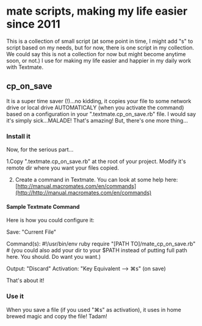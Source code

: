# mate scripts, making my life easier since 2011

This is a collection of small script (at some point in time, I might add "s" to script based on my needs, but for now, there is one script in my collection. We could say this is not a collection for now but might become anytime soon, or not.) I use for making my life easier and happier in my daily work with Textmate.

## cp_on_save

It is a super time saver (!)…no kidding, it copies your file to some network drive or local drive AUTOMATICALY (when you activate the command) based on a configuration in your ".textmate.cp_on_save.rb" file. I would say it's simply sick…MALADE! That's amazing! But, there's one more thing…

### Install it
Now, for the serious part…

1.Copy ".textmate.cp_on_save.rb" at the root of your project. Modify it's remote dir where you want your files copied.

2. Create a command in Textmate. You can look at some help
here: [http://manual.macromates.com/en/commands](http://http://manual.macromates.com/en/commands)

#### Sample Textmate Command
Here is how you could configure it:

Save: "Current File"

Command(s):
	#!/usr/bin/env ruby
	require "[PATH TO]/mate_cp_on_save.rb" # (you could also add your dir to your $PATH instead of putting full path here. You should. Do want you want.)

Output: "Discard"
Activation: "Key Equivalent --> ⌘s" (on save)

That's about it!

### Use it
When you save a file (if you used "⌘s" as activation), it uses in home brewed magic and copy the file! Tadam!